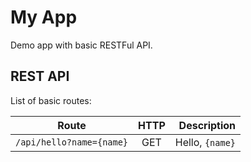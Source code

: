 # My App

Demo app with basic RESTFul API.

## REST API

List of basic routes:

| Route                       | HTTP   | Description            |
| --------------------------- |:------:| ----------------------:|
| `/api/hello?name={name}`    | GET    | Hello, `{name}`        |